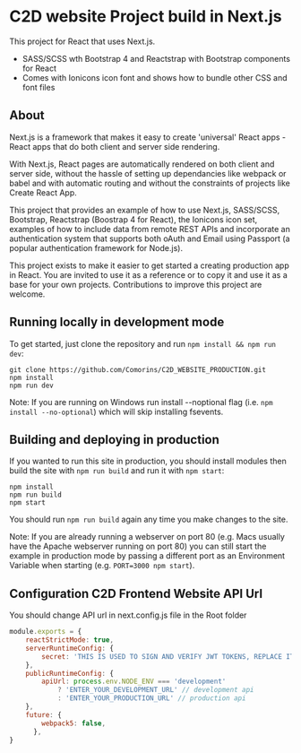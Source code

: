 # C2D website Project build in Next.js

This project for React that uses Next.js.

* SASS/SCSS wth Bootstrap 4 and Reactstrap with Bootstrap components for React
* Comes with Ionicons icon font and shows how to bundle other CSS and font files

## About 

Next.js is a framework that makes it easy to create 'universal' React apps - React apps that do both client and server side rendering.

With Next.js, React pages are automatically rendered on both client and server side, without the hassle of setting up dependancies like webpack or babel and with automatic routing and without the constraints of projects like Create React App.

This project that provides an example of how to use Next.js, SASS/SCSS, Bootstrap, Reactstrap (Boostrap 4 for React), the Ionicons icon set, examples of how to include data from remote REST APIs and incorporate an authentication system that supports both oAuth and Email using Passport (a popular authentication framework for Node.js).

This project exists to make it easier to get started a creating production app in React. You are invited to use it as a reference or to copy it and use it as a base for your own projects. Contributions to improve this project are welcome.

## Running locally in development mode

To get started, just clone the repository and run `npm install && npm run dev`:

    git clone https://github.com/Comorins/C2D_WEBSITE_PRODUCTION.git
    npm install
    npm run dev

Note: If you are running on Windows run install --noptional flag (i.e. `npm install --no-optional`) which will skip installing fsevents.

## Building and deploying in production

If you wanted to run this site in production, you should install modules then build the site with `npm run build` and run it with `npm start`:

    npm install
    npm run build
    npm start

You should run `npm run build` again any time you make changes to the site.

Note: If you are already running a webserver on port 80 (e.g. Macs usually have the Apache webserver running on port 80) you can still start the example in production mode by passing a different port as an Environment Variable when starting (e.g. `PORT=3000 npm start`).

## Configuration C2D Frontend Website API Url

You should change API url in next.config.js file in the Root folder

```js
module.exports = {
    reactStrictMode: true,
    serverRuntimeConfig: {
        secret: 'THIS IS USED TO SIGN AND VERIFY JWT TOKENS, REPLACE IT WITH YOUR OWN SECRET, IT CAN BE ANY STRING'
    },
    publicRuntimeConfig: {
        apiUrl: process.env.NODE_ENV === 'development'
            ? 'ENTER_YOUR_DEVELOPMENT_URL' // development api
            : 'ENTER_YOUR_PRODUCTION_URL' // production api
    },
    future: {
        webpack5: false,
      },
}
```